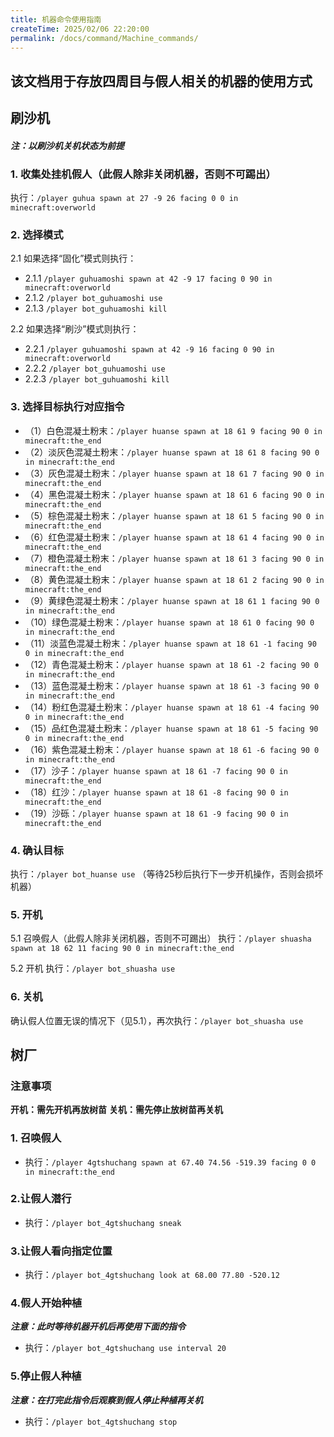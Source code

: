 ```yaml
---
title: 机器命令使用指南
createTime: 2025/02/06 22:20:00
permalink: /docs/command/Machine_commands/
---
```

## **该文档用于存放四周目与假人相关的机器的使用方式**

## 刷沙机

#### ***注：以刷沙机关机状态为前提***

### 1. 收集处挂机假人（此假人除非关闭机器，否则不可踢出）
   执行：`/player guhua spawn at 27 -9 26 facing 0 0 in minecraft:overworld`

### 2. 选择模式
   2.1 如果选择“固化”模式则执行：
   - 2.1.1 `/player guhuamoshi spawn at 42 -9 17 facing 0 90 in minecraft:overworld`
   - 2.1.2 `/player bot_guhuamoshi use`
   - 2.1.3 `/player bot_guhuamoshi kill`
                    
   2.2 如果选择“刷沙”模式则执行：
   - 2.2.1 `/player guhuamoshi spawn at 42 -9 16 facing 0 90 in minecraft:overworld`
   - 2.2.2 `/player bot_guhuamoshi use`
   - 2.2.3 `/player bot_guhuamoshi kill`

### 3. 选择目标执行对应指令
   - （1）白色混凝土粉末：`/player huanse spawn at 18 61 9 facing 90 0 in minecraft:the_end`
   - （2）淡灰色混凝土粉末：`/player huanse spawn at 18 61 8 facing 90 0 in minecraft:the_end`
   - （3）灰色混凝土粉末：`/player huanse spawn at 18 61 7 facing 90 0 in minecraft:the_end`
   - （4）黑色混凝土粉末：`/player huanse spawn at 18 61 6 facing 90 0 in minecraft:the_end`
   - （5）棕色混凝土粉末：`/player huanse spawn at 18 61 5 facing 90 0 in minecraft:the_end`
   - （6）红色混凝土粉末：`/player huanse spawn at 18 61 4 facing 90 0 in minecraft:the_end`
   - （7）橙色混凝土粉末：`/player huanse spawn at 18 61 3 facing 90 0 in minecraft:the_end`
   - （8）黄色混凝土粉末：`/player huanse spawn at 18 61 2 facing 90 0 in minecraft:the_end`
   - （9）黄绿色混凝土粉末：`/player huanse spawn at 18 61 1 facing 90 0 in minecraft:the_end`
   - （10）绿色混凝土粉末：`/player huanse spawn at 18 61 0 facing 90 0 in minecraft:the_end`
   - （11）淡蓝色混凝土粉末：`/player huanse spawn at 18 61 -1 facing 90 0 in minecraft:the_end`
   - （12）青色混凝土粉末：`/player huanse spawn at 18 61 -2 facing 90 0 in minecraft:the_end`
   - （13）蓝色混凝土粉末：`/player huanse spawn at 18 61 -3 facing 90 0 in minecraft:the_end`
   - （14）粉红色混凝土粉末：`/player huanse spawn at 18 61 -4 facing 90 0 in minecraft:the_end`
   - （15）品红色混凝土粉末：`/player huanse spawn at 18 61 -5 facing 90 0 in minecraft:the_end`
   - （16）紫色混凝土粉末：`/player huanse spawn at 18 61 -6 facing 90 0 in minecraft:the_end`
   - （17）沙子：`/player huanse spawn at 18 61 -7 facing 90 0 in minecraft:the_end`
   - （18）红沙：`/player huanse spawn at 18 61 -8 facing 90 0 in minecraft:the_end`
   - （19）沙砾：`/player huanse spawn at 18 61 -9 facing 90 0 in minecraft:the_end`

### 4. 确认目标
   执行：`/player bot_huanse use`
   （等待25秒后执行下一步开机操作，否则会损坏机器）

### 5. 开机
   5.1 召唤假人（此假人除非关闭机器，否则不可踢出）
   执行：`/player shuasha spawn at 18 62 11 facing 90 0 in minecraft:the_end`

   5.2 开机
   执行：`/player bot_shuasha use`

### 6. 关机
   确认假人位置无误的情况下（见5.1），再次执行：`/player bot_shuasha use`

## 树厂

### 注意事项

**开机：需先开机再放树苗**
**关机：需先停止放树苗再关机**

### 1. 召唤假人
- 执行：`/player 4gtshuchang spawn at 67.40 74.56 -519.39 facing 0 0 in minecraft:the_end`

### 2.让假人潜行
- 执行：`/player bot_4gtshuchang sneak`

### 3.让假人看向指定位置
- 执行：`/player bot_4gtshuchang look at 68.00 77.80 -520.12`

### 4.假人开始种植
***注意：此时等待机器开机后再使用下面的指令***
- 执行：`/player bot_4gtshuchang use interval 20`

### 5.停止假人种植
***注意：在打完此指令后观察到假人停止种植再关机***
- 执行：`/player bot_4gtshuchang stop`
